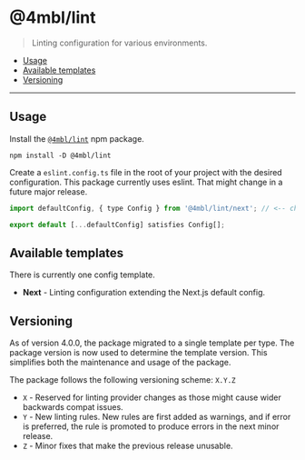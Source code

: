 # @4mbl/lint

> Linting configuration for various environments.

* [Usage](#usage)
* [Available templates](#available-templates)
* [Versioning](#versioning)

---

## Usage

Install the [`@4mbl/lint`](https://www.npmjs.com/package/@4mbl/lint) npm package.

```shell
npm install -D @4mbl/lint
```

Create a `eslint.config.ts` file in the root of your project with the desired configuration. This package currently uses eslint. That might change in a future major release.

```js
import defaultConfig, { type Config } from '@4mbl/lint/next'; // <-- change `next` to the desired template

export default [...defaultConfig] satisfies Config[];
```

## Available templates

There is currently one config template.

- **Next** - Linting configuration extending the Next.js default config.

## Versioning

As of version 4.0.0, the package migrated to a single template per type. The package version is now used to determine the template version. This simplifies both the maintenance and usage of the package.

The package follows the following versioning scheme: `X.Y.Z`

- `X` - Reserved for linting provider changes as those might cause wider backwards compat issues.
- `Y` - New linting rules. New rules are first added as warnings, and if error is preferred, the rule is promoted to produce errors in the next minor release.
- `Z` - Minor fixes that make the previous release unusable.
